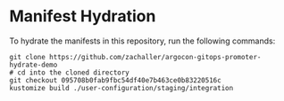 # Manifest Hydration

To hydrate the manifests in this repository, run the following commands:

```shell
git clone https://github.com/zachaller/argocon-gitops-promoter-hydrate-demo
# cd into the cloned directory
git checkout 095708b0fab9fbc54df40e7b463ce0b83220516c
kustomize build ./user-configuration/staging/integration
```
